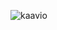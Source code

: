 
![kaavio](https://user-images.githubusercontent.com/50097749/162998083-defc84d3-513f-4e31-a3c5-81d4682cf651.png)
